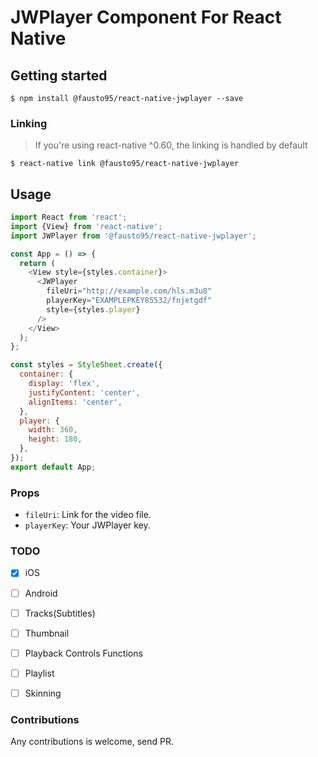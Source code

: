 
# JWPlayer Component For React Native

## Getting started

`$ npm install @fausto95/react-native-jwplayer --save`

### Linking

> If you're using react-native ^0.60, the linking is handled by default

`$ react-native link @fausto95/react-native-jwplayer`


## Usage
```javascript
import React from 'react';
import {View} from 'react-native';
import JWPlayer from '@fausto95/react-native-jwplayer';

const App = () => {
  return (
    <View style={styles.container}>
      <JWPlayer
        fileUri="http://example.com/hls.m3u8"
        playerKey="EXAMPLEPKEY85532/fnjetgdf"
        style={styles.player}
      />
    </View>
  );
};

const styles = StyleSheet.create({
  container: {
    display: 'flex',
    justifyContent: 'center',
    alignItems: 'center',
  },
  player: {
    width: 360,
    height: 180,
  },
});
export default App;
```

### Props
  - `fileUri`: Link for the video file.
  - `playerKey`: Your JWPlayer key.


### TODO

- [x] iOS

- [ ] Android

- [ ] Tracks(Subtitles)

- [ ] Thumbnail

- [ ] Playback Controls Functions

- [ ] Playlist

- [ ] Skinning


### Contributions

Any contributions is welcome, send PR.

